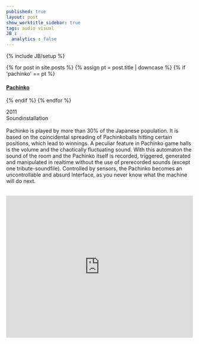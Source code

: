 ```yaml
---
published: true
layout: post
show_worktitle_sidebar: true
tags: audio visual
JB :
  analytics : false
---
```


{% include JB/setup %}


{% for post in site.posts %}
	{% assign pt = post.title | downcase %}
	{% if 'pachinko' == pt %}
<h4><a href="{{ BASE_PATH }}{{ post.url }}">Pachinko</a></h4>
	{% endif %}
{% endfor %}

<p>
	2011<br />
	Soundinstallation<br /><br />
	Pachinko is played by more than 30% of the Japanese population. 
	It is based on the coincidental spreading of Pachinkoballs hitting certain positions, which lead to winnings. 
	A peculiar feature in Pachinko game halls is the volume and the chaotically fluctuating sound. 
	With this automaton the sound of the room and the Pachinko itself is recorded, triggered, generated and manipulated in realtime without the use of prerecorded sounds (except one tribute-soundfile). Controlled by sensors, the Pachinko becomes an uncontrollable and absurd Interface, as you never know what the machine will do next.<br /><br />
</p>

<iframe width="100%" height="384" frameborder="0" allowfullscreen="" webkitallowfullscreen="" src="http://player.vimeo.com/video/35173457?title=0&amp;byline=0&amp;portrait=0">
</iframe>
